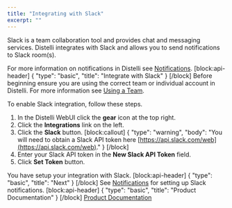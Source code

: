 ```yaml
---
title: "Integrating with Slack"
excerpt: ""
---
```

Slack is a team collaboration tool and provides chat and messaging services. Distelli integrates with Slack and allows you to send notifications to Slack room(s).

For more information on notifications in Distelli see [Notifications](doc:notifications-1).
[block:api-header]
{
  "type": "basic",
  "title": "Integrate with Slack"
}
[/block]
Before beginning ensure you are using the correct team or individual account in Distelli. For more information see [Using a Team](doc:using-a-team).

To enable Slack integration, follow these steps.

1. In the Distelli WebUI click the **gear** icon at the top right.
2. Click the **Integrations** link on the left.
3. Click the **Slack** button.
[block:callout]
{
  "type": "warning",
  "body": "You will need to obtain a Slack API token here [https://api.slack.com/web](https://api.slack.com/web)."
}
[/block]
4. Enter your Slack API token in the **New Slack API Token** field.
5. Click **Set Token** button.

You have setup your integration with Slack. 
[block:api-header]
{
  "type": "basic",
  "title": "Next"
}
[/block]
See [Notifications](doc:notifications-1) for setting up Slack notifications.
[block:api-header]
{
  "type": "basic",
  "title": "Product Documentation"
}
[/block]
[Product Documentation](doc:product-documentation-index)
